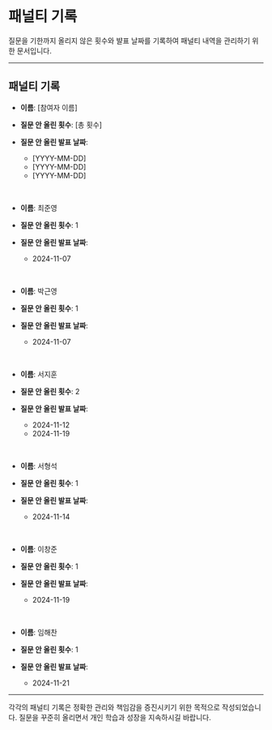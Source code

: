 # 패널티 기록

질문을 기한까지 올리지 않은 횟수와 뱔표 날짜를 기록하여 패널티 내역을 관리하기 위한 문서입니다.

---

## 패널티 기록

- **이름**: [참여자 이름]
- **질문 안 올린 횟수**: [총 횟수]
- **질문 안 올린 발표 날짜**:

  - [YYYY-MM-DD]
  - [YYYY-MM-DD]
  - [YYYY-MM-DD]

<br>

- **이름**: 최준영
- **질문 안 올린 횟수**: 1
- **질문 안 올린 발표 날짜**:

  - 2024-11-07

<br>

- **이름**: 박근영
- **질문 안 올린 횟수**: 1
- **질문 안 올린 발표 날짜**:

  - 2024-11-07

<br>

- **이름**: 서지훈
- **질문 안 올린 횟수**: 2
- **질문 안 올린 발표 날짜**:

  - 2024-11-12
  - 2024-11-19

<br>

- **이름**: 서형석
- **질문 안 올린 횟수**: 1
- **질문 안 올린 발표 날짜**:

  - 2024-11-14

<br>

- **이름**: 이창준
- **질문 안 올린 횟수**: 1
- **질문 안 올린 발표 날짜**:

  - 2024-11-19

<br>

- **이름**: 임해찬
- **질문 안 올린 횟수**: 1
- **질문 안 올린 발표 날짜**:

  - 2024-11-21

---

각각의 패널티 기록은 정확한 관리와 책임감을 증진시키기 위한 목적으로 작성되었습니다.
질문을 꾸준히 올리면서 개인 학습과 성장을 지속하시길 바랍니다.
